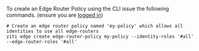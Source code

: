 To create an Edge Router Policy using the CLI issue the following commands. (ensure you are [logged in](/operations/cli-basics))

    # Create an edge router policy named 'my-policy' which allows all identities to use all edge-routers 
    ziti edge create edge-router-policy my-policy --identity-roles '#all' --edge-router-roles '#all'
